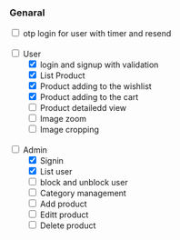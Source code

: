 ### Genaral

<div>
    <input class="check-box" type="checkbox">
    <label>otp login for user with timer and resend </label>
<div>
<br>
<div>
    <div>
        <input class="check-box" type="checkbox">
        <label>User</label>
    <div>
    <div class="inner-check-box">
        <input type="checkbox" checked >
        <label>login and signup with validation</label>
    <div>
    <div>
        <input type="checkbox" checked >
        <label>List Product</label>
    <div>
        <div>
        <input type="checkbox" checked >
        <label>Product adding to the wishlist</label>
    <div>
        <div>
        <input type="checkbox" checked >
        <label>Product adding to the cart</label>
    <div>
    <div>
        <input type="checkbox">
        <label>Product detailedd view</label>
    <div>
    <div>
        <input class="check-box" type="checkbox">
        <label>Image zoom</label>
    <div>
    <div>
        <input class="check-box" type="checkbox">
        <label>Image cropping</label>
    <div>
</div>

<br>
<div>

<div style="margin-left:-30px">
    <input class="check-box" type="checkbox">
    <label value="hi">Admin</label>
<div>
<div class="inner-check-box">
    <input class="check-box" checked type="checkbox">
    <label value="hi">Signin</label>
<div>
<div>
    <input class="check-box" type="checkbox" checked>
    <label value="hi">List user </label>
<div>
<div>
    <input class="check-box" type="checkbox">
    <label value="hi">block and unblock user</label>
<div>
<div>
    <input class="check-box" type="checkbox">
    <label value="hi">Category management</label>
<div>
<div>
    <input class="check-box" type="checkbox">
    <label value="hi">Add product</label>
<div>
<div>
    <input class="check-box" type="checkbox">
    <label value="hi">Editt product</label>
<div>
<div>
    <input class="check-box" type="checkbox">
    <label value="hi">Delete product</label>
<div>
</div>

<style>
    .check-box {
        color: red; 
    }
    .inner-check-box {
        margin-left: 30px;
    }
</style>
